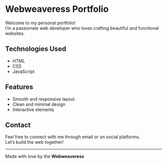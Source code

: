# Webweaveress Portfolio

Welcome to my personal portfolio!  
I’m a passionate web developer who loves crafting beautiful and functional websites.

## Technologies Used
- HTML
- CSS
- JavaScript

## Features
- Smooth and responsive layout
- Clean and minimal design
- Interactive elements

## Contact
Feel free to connect with me through email or on social platforms.  
Let’s build the web together!

---

Made with love by the **Webweaveress**

